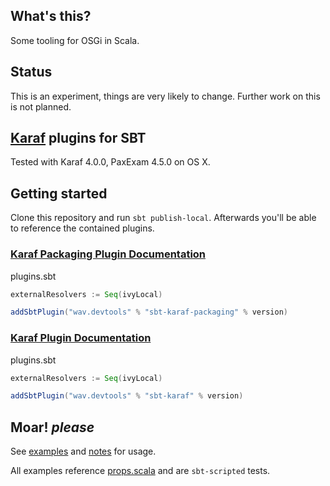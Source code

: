 ## What's this?

Some tooling for OSGi in Scala.

## Status

This is an experiment, things are very likely to change. Further work on this is not planned.

## [Karaf](https://karaf.apache.org/) plugins for SBT

Tested with Karaf 4.0.0, PaxExam 4.5.0 on OS X.

## Getting started

Clone this repository and run `sbt publish-local`. Afterwards you'll be able to reference the contained plugins.

### [Karaf Packaging Plugin Documentation](KarafPackagingPlugin.md)

plugins.sbt
```scala
externalResolvers := Seq(ivyLocal)

addSbtPlugin("wav.devtools" % "sbt-karaf-packaging" % version)
```

### [Karaf Plugin Documentation](KarafPlugin.md)

plugins.sbt
```scala
externalResolvers := Seq(ivyLocal)

addSbtPlugin("wav.devtools" % "sbt-karaf" % version)
```

## Moar! *please*

See [examples](examples) and [notes](sbt-karaf/src/sbt-test.project/README.md) for usage.

All examples reference [props.scala](project/props.scala) and are `sbt-scripted` tests.
